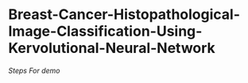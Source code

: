 # Breast-Cancer-Histopathological-Image-Classification-Using-Kervolutional-Neural-Network

###### Steps For demo